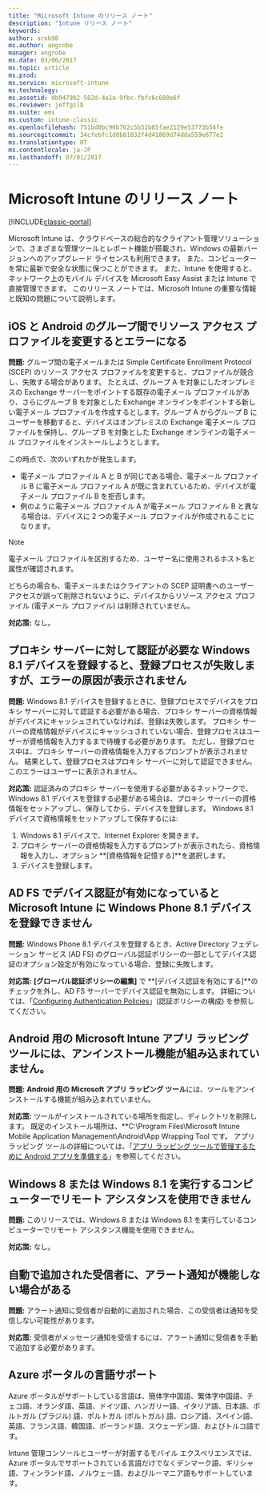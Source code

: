 ```yaml
---
title: "Microsoft Intune のリリース ノート"
description: "Intune リリース ノート"
keywords: 
author: arob98
ms.author: angrobe
manager: angrobe
ms.date: 03/06/2017
ms.topic: article
ms.prod: 
ms.service: microsoft-intune
ms.technology: 
ms.assetid: db9479b2-582d-4a1a-9fbc-fbfc6c680e6f
ms.reviewer: jeffgilb
ms.suite: ems
ms.custom: intune-classic
ms.openlocfilehash: 751bd0bc90b762c5b51b85fae2129e53773b54fe
ms.sourcegitcommit: 34cfebfc1d8b81032f4d41869d74dda559e677e2
ms.translationtype: HT
ms.contentlocale: ja-JP
ms.lasthandoff: 07/01/2017
---
```

# <a name="release-notes-for-microsoft-intune"></a>Microsoft Intune のリリース ノート

[!INCLUDE[classic-portal](../includes/classic-portal.md)]

Microsoft Intune は、クラウドベースの総合的なクライアント管理ソリューションで、さまざまな管理ツールとレポート機能が搭載され、Windows の最新バージョンへのアップグレード ライセンスも利用できます。 また、コンピューターを常に最新で安全な状態に保つことができます。 また、Intune を使用すると、ネットワーク上のモバイル デバイスを Microsoft Easy Assist または Intune で直接管理できます。 このリリース ノートでは、Microsoft Intune の重要な情報と既知の問題について説明します。

<!-- 3-6-17: customer asked if this is still current; Stacie asked Chris Baldwin about it. Chris said it's a Samsung issue, but that he hasn't heard any reports about it for months, so he suggested that I share that with the customer and remove this item from the release notes. I'm only going to comment it out in case it resurfaces.
## Android users can’t send email when conditional access for Exchange Online is implemented

**Issue:** Users running Samsung Android 5.1.1 and later on their devices can't send email when conditional access for Exchange Online has been set up. Samsung acknowledges that the issue is in its built-in email client in Android 5.1.1 and later, and is investigating a fix.

**Workaround 1:** Advise users to use the Outlook app for Android.

**Workaround 2:** To let affected users send email, you can follow these steps:

1. Put each affected user in a security group in the “exempted groups” section of the conditional access policy for Exchange Online.
2. Let the user temporarily sync email on the built-in email client.
3. Remove the affected user from the exempted group, and confirm that the user can now send email.

Microsoft will continue to work closely with Samsung on a fix or additional workarounds.
-->


## <a name="changing-resource-access-profiles-between-groups-for-ios-and-android-might-fail"></a>iOS と Android のグループ間でリソース アクセス プロファイルを変更するとエラーになる
**問題:** グループ間の電子メールまたは Simple Certificate Enrollment Protocol (SCEP) のリソース アクセス プロファイルを変更すると、プロファイルが競合し、失敗する場合があります。 たとえば、グループ A を対象にしたオンプレミスの Exchange サーバーをポイントする既存の電子メール プロファイルがあり、さらにグループ B を対象とした Exchange オンラインをポイントする新しい電子メール プロファイルを作成するとします。グループ A からグループ B にユーザーを移動すると、デバイスはオンプレミスの Exchange 電子メール プロファイルを保持し、グループ B を対象とした Exchange オンラインの電子メール プロファイルをインストールしようとします。

この時点で、次のいずれかが発生します。 
* 電子メール プロファイル A と B が同じである場合、電子メール プロファイル B に電子メール プロファイル A が既に含まれているため、デバイスが電子メール プロファイル B を拒否します。
* 例のように電子メール プロファイル A が電子メール プロファイル B と異なる場合は、デバイスに 2 つの電子メール プロファイルが作成されることになります。

> [!NOTE]
> 電子メール プロファイルを区別するため、ユーザー名に使用されるホスト名と属性が確認されます。

どちらの場合も、電子メールまたはクライアントの SCEP 証明書へのユーザー アクセスが誤って削除されないように、デバイスからリソース アクセス プロファイル (電子メール プロファイル) は削除されていません。

**対応策:** なし。

## <a name="when-you-enroll-a-windows-81-device-that-must-authenticate-to-a-proxy-server-the-enrollment-process-fails-with-no-visible-cause"></a>プロキシ サーバーに対して認証が必要な Windows 8.1 デバイスを登録すると、登録プロセスが失敗しますが、エラーの原因が表示されません
**問題:** Windows 8.1 デバイスを登録するときに、登録プロセスでデバイスをプロキシ サーバーに対して認証する必要がある場合、プロキシ サーバーの資格情報がデバイスにキャッシュされていなければ、登録は失敗します。 プロキシ サーバーの資格情報がデバイスにキャッシュされていない場合、登録プロセスはユーザーが資格情報を入力するまで待機する必要があります。 ただし、登録プロセス中は、プロキシ サーバーの資格情報を入力するプロンプトが表示されません。 結果として、登録プロセスはプロキシ サーバーに対して認証できません。 このエラーはユーザーに表示されません。

**対応策:** 認証済みのプロキシ サーバーを使用する必要があるネットワークで、Windows 8.1 デバイスを登録する必要がある場合は、プロキシ サーバーの資格情報をセットアップし、保存してから、デバイスを登録します。 Windows 8.1 デバイスで資格情報をセットアップして保存するには:

1.  Windows 8.1 デバイスで、Internet Explorer を開きます。
2.  プロキシ サーバーの資格情報を入力するプロンプトが表示されたら、資格情報を入力し、オプション **[資格情報を記憶する]**を選択します。
3.  デバイスを登録します。

## <a name="windows-phone-81-devices-fail-to-enroll-with-microsoft-intune-when-device-authentication-is-enabled-in-ad-fs"></a>AD FS でデバイス認証が有効になっていると Microsoft Intune に Windows Phone 8.1 デバイスを登録できません
**問題:** Windows Phone 8.1 デバイスを登録するとき、Active Directory フェデレーション サービス (AD FS) のグローバル認証ポリシーの一部としてデバイス認証のオプション設定が有効になっている場合、登録に失敗します。

**対応策:** **[グローバル認証ポリシーの編集]** で **[デバイス認証を有効にする]**のチェックを外し、AD FS サーバーでデバイス認証を無効にします。 詳細については、「[Configuring Authentication Policies](http://technet.microsoft.com/library/dn486781.aspx)」(認証ポリシーの構成) を参照してください。


## <a name="microsoft-intune-app-wrapping-tool-for-android-has-no-built-in-uninstall-capability"></a>Android 用の Microsoft Intune アプリ ラッピング ツールには、アンインストール機能が組み込まれていません。
**問題:** **Android 用の Microsoft アプリ ラッピング ツール**には、ツールをアンインストールする機能が組み込まれていません。

**対応策:** ツールがインストールされている場所を指定し、ディレクトリを削除します。 既定のインストール場所は、**C:\Program Files\Microsoft Intune Mobile Application Management\Android\App Wrapping Tool です。 アプリ ラッピング ツールの詳細については、「[アプリ ラッピング ツールで管理するために Android アプリを準備する](/intune/app-wrapper-prepare-android)」を参照してください。

## <a name="remote-assistance-is-not-available-on-computers-that-run-windows-8-or-windows-81"></a>Windows 8 または Windows 8.1 を実行するコンピューターでリモート アシスタンスを使用できません
**問題:** このリリースでは、Windows 8 または Windows 8.1 を実行しているコンピューターでリモート アシスタンス機能を使用できません。

**対応策:** なし。

## <a name="alert-notifications-for-recipients-that-are-automatically-added-might-not-work"></a>自動で追加された受信者に、アラート通知が機能しない場合がある
**問題:** アラート通知に受信者が自動的に追加された場合、この受信者は通知を受信しない可能性があります。

**対応策:** 受信者がメッセージ通知を受信するには、アラート通知に受信者を手動で追加する必要があります。

## <a name="language-support-in-the-azure-portal"></a>Azure ポータルの言語サポート
Azure ポータルがサポートしている言語は、簡体字中国語、繁体字中国語、チェコ語、オランダ語、英語、ドイツ語、ハンガリー語、イタリア語、日本語、ポルトガル (ブラジル) 語、ポルトガル (ポルトガル) 語、ロシア語、スペイン語、英語、フランス語、韓国語、ポーランド語、スウェーデン語、およびトルコ語です。

Intune 管理コンソールとユーザーが対面するモバイル エクスペリエンスでは、Azure ポータルでサポートされている言語だけでなくデンマーク語、ギリシャ語、フィンランド語、ノルウェー語、およびルーマニア語もサポートしています。
